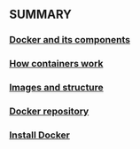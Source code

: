 ## SUMMARY

### [Docker and its components](/info/Docker%20and%20its%20components.md)

### [How containers work](/info/How%20containers%20work.md)

### [Images and structure](/info/Images%20and%20structure.md)

### [Docker repository](/info/Docker%20repository.md)

### [Install Docker](/info/Install%20Docker.md)
